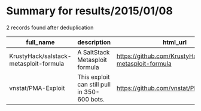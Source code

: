 
# Summary for results/2015/01/08
    
2 records found after deduplication

| full_name | description | html_url | matched_list | matched_count | pushed_at | size | stargazers_count | language | forks_count | vul_ids |
|----------------------------------------|----------------------------------------------|-----------------------------------------------------------|----------------------------------|-----------------|---------------------------|--------|--------------------|------------|---------------|-----------|
| KrustyHack/salstack-metasploit-formula | A SaltStack Metasploit formula | https://github.com/KrustyHack/salstack-metasploit-formula | ['metasploit module OR payload'] | 1 | 2015-01-08 12:59:26+00:00 | 132 | 2 | nan | 0 | [] |
| vnstat/PMA-Exploit | This exploit can still pull in 350-600 bots. | https://github.com/vnstat/PMA-Exploit | ['exploit'] | 1 | 2015-01-08 17:36:16+00:00 | 176 | 1 | nan | 7 | [] |
